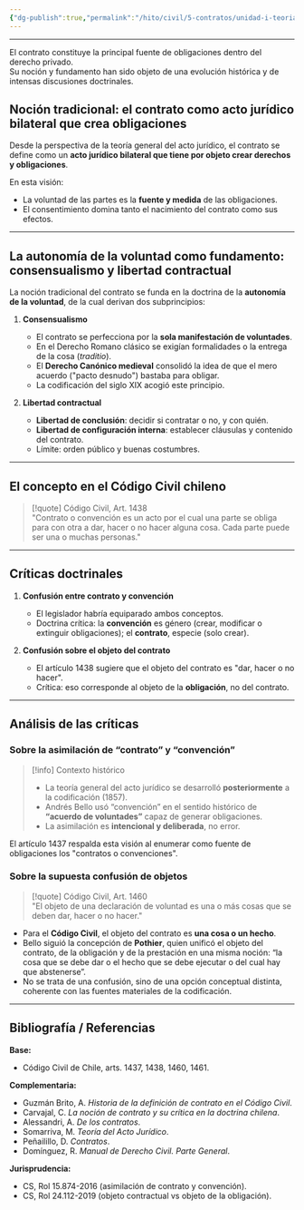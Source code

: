 ```yaml
---
{"dg-publish":true,"permalink":"/hito/civil/5-contratos/unidad-i-teoria-general-del-contrato/tema-1-nocion-y-elementos-del-contrato/1-concepto-de-contrato/","tags":["Hito"]}
---
```


---

El contrato constituye la principal fuente de obligaciones dentro del derecho privado.  
Su noción y fundamento han sido objeto de una evolución histórica y de intensas discusiones doctrinales.

## Noción tradicional: el contrato como acto jurídico bilateral que crea obligaciones

Desde la perspectiva de la teoría general del acto jurídico, el contrato se define como un **acto jurídico bilateral que tiene por objeto crear derechos y obligaciones**.  

En esta visión:  
- La voluntad de las partes es la **fuente y medida** de las obligaciones.  
- El consentimiento domina tanto el nacimiento del contrato como sus efectos.  

---

## La autonomía de la voluntad como fundamento: consensualismo y libertad contractual

La noción tradicional del contrato se funda en la doctrina de la **autonomía de la voluntad**, de la cual derivan dos subprincipios:

1. **Consensualismo**  
   - El contrato se perfecciona por la **sola manifestación de voluntades**.  
   - En el Derecho Romano clásico se exigían formalidades o la entrega de la cosa (*traditio*).  
   - El **Derecho Canónico medieval** consolidó la idea de que el mero acuerdo ("pacto desnudo") bastaba para obligar.  
   - La codificación del siglo XIX acogió este principio.  

2. **Libertad contractual**  
   - **Libertad de conclusión**: decidir si contratar o no, y con quién.  
   - **Libertad de configuración interna**: establecer cláusulas y contenido del contrato.  
   - Límite: orden público y buenas costumbres.  

---

## El concepto en el Código Civil chileno

> [!quote] Código Civil, Art. 1438  
> "Contrato o convención es un acto por el cual una parte se obliga para con otra a dar, hacer o no hacer alguna cosa. Cada parte puede ser una o muchas personas."

---

## Críticas doctrinales

1. **Confusión entre contrato y convención**  
   - El legislador habría equiparado ambos conceptos.  
   - Doctrina crítica: la **convención** es género (crear, modificar o extinguir obligaciones); el **contrato**, especie (solo crear).  

2. **Confusión sobre el objeto del contrato**  
   - El artículo 1438 sugiere que el objeto del contrato es "dar, hacer o no hacer".  
   - Crítica: eso corresponde al objeto de la **obligación**, no del contrato.  

---

## Análisis de las críticas

### Sobre la asimilación de “contrato” y “convención”

> [!info] Contexto histórico  
> - La teoría general del acto jurídico se desarrolló **posteriormente** a la codificación (1857).  
> - Andrés Bello usó “convención” en el sentido histórico de **“acuerdo de voluntades”** capaz de generar obligaciones.  
> - La asimilación es **intencional y deliberada**, no error.  

El artículo 1437 respalda esta visión al enumerar como fuente de obligaciones los "contratos o convenciones".

### Sobre la supuesta confusión de objetos

> [!quote] Código Civil, Art. 1460  
> "El objeto de una declaración de voluntad es una o más cosas que se deben dar, hacer o no hacer."

- Para el **Código Civil**, el objeto del contrato es **una cosa o un hecho**.  
- Bello siguió la concepción de **Pothier**, quien unificó el objeto del contrato, de la obligación y de la prestación en una misma noción: “la cosa que se debe dar o el hecho que se debe ejecutar o del cual hay que abstenerse”.  
- No se trata de una confusión, sino de una opción conceptual distinta, coherente con las fuentes materiales de la codificación.

---

## Bibliografía / Referencias

**Base:**  
- Código Civil de Chile, arts. 1437, 1438, 1460, 1461.  

**Complementaria:**  
- Guzmán Brito, A. *Historia de la definición de contrato en el Código Civil*.  
- Carvajal, C. *La noción de contrato y su crítica en la doctrina chilena*.  
- Alessandri, A. *De los contratos*.  
- Somarriva, M. *Teoría del Acto Jurídico*.  
- Peñailillo, D. *Contratos*.  
- Domínguez, R. *Manual de Derecho Civil. Parte General*.  

**Jurisprudencia:**  
- CS, Rol 15.874-2016 (asimilación de contrato y convención).  
- CS, Rol 24.112-2019 (objeto contractual vs objeto de la obligación).  

